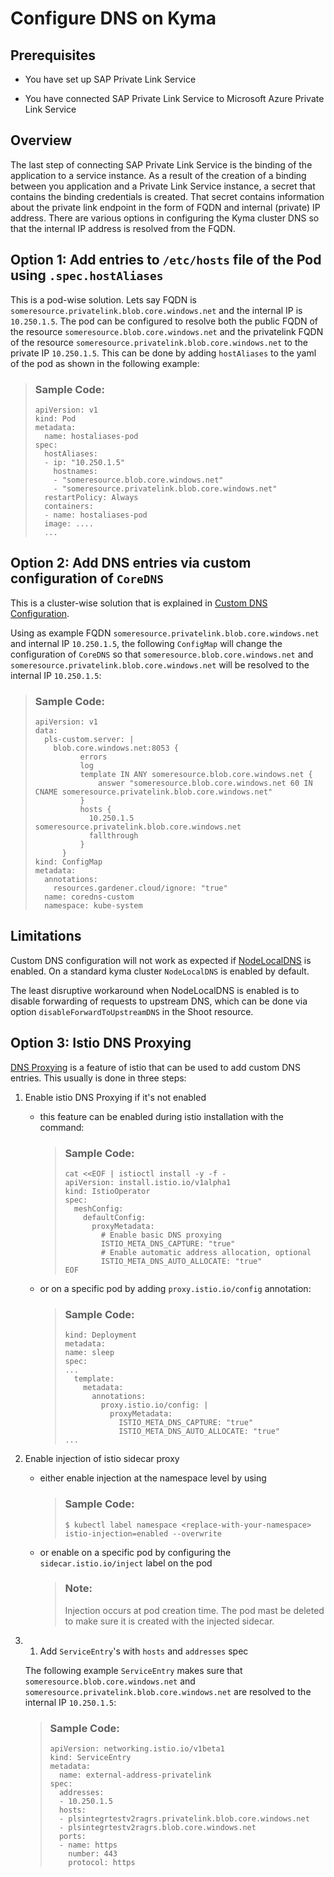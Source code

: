 <!-- loio72a36460d799477a889b8802b6734462 -->

# Configure DNS on Kyma



<a name="loio72a36460d799477a889b8802b6734462__section_rpy_5s2_vzb"/>

## Prerequisites

-   You have set up SAP Private Link Service

-   You have connected SAP Private Link Service to Microsoft Azure Private Link Service



<a name="loio72a36460d799477a889b8802b6734462__section_psr_xs2_vzb"/>

## Overview

The last step of connecting SAP Private Link Service is the binding of the application to a service instance. As a result of the creation of a binding between you application and a Private Link Service instance, a secret that contains the binding credentials is created. That secret contains information about the private link endpoint in the form of FQDN and internal \(private\) IP address. There are various options in configuring the Kyma cluster DNS so that the internal IP address is resolved from the FQDN.



<a name="loio72a36460d799477a889b8802b6734462__section_qqx_ys2_vzb"/>

## Option 1: Add entries to `/etc/hosts` file of the Pod using `.spec.hostAliases`

This is a pod-wise solution. Lets say FQDN is `someresource.privatelink.blob.core.windows.net` and the internal IP is `10.250.1.5`. The pod can be configured to resolve both the public FQDN of the resource `someresource.blob.core.windows.net` and the privatelink FQDN of the resource `someresource.privatelink.blob.core.windows.net` to the private IP `10.250.1.5`. This can be done by adding `hostAliases` to the yaml of the pod as shown in the following example:

> ### Sample Code:  
> ```
> apiVersion: v1
> kind: Pod
> metadata:
>   name: hostaliases-pod
> spec:
>   hostAliases:
>   - ip: "10.250.1.5"
>     hostnames:
>     - "someresource.blob.core.windows.net"
>     - "someresource.privatelink.blob.core.windows.net"
>   restartPolicy: Always
>   containers:
>   - name: hostaliases-pod
>   image: ....
>   ...
> ```



<a name="loio72a36460d799477a889b8802b6734462__section_exk_4t2_vzb"/>

## Option 2: Add DNS entries via custom configuration of `CoreDNS`

This is a cluster-wise solution that is explained in [Custom DNS Configuration](https://gardener.cloud/docs/gardener/custom-dns-config/).

Using as example FQDN `someresource.privatelink.blob.core.windows.net` and internal IP `10.250.1.5`, the following `ConfigMap` will change the configuration of `CoreDNS` so that `someresource.blob.core.windows.net` and `someresource.privatelink.blob.core.windows.net` will be resolved to the internal IP `10.250.1.5`:

> ### Sample Code:  
> ```
> apiVersion: v1
> data:
>   pls-custom.server: |
>     blob.core.windows.net:8053 {
>           errors
>           log
>           template IN ANY someresource.blob.core.windows.net {
>               answer "someresource.blob.core.windows.net 60 IN CNAME someresource.privatelink.blob.core.windows.net"
>           }
>           hosts {
>             10.250.1.5 someresource.privatelink.blob.core.windows.net
>             fallthrough
>           }
>       }
> kind: ConfigMap
> metadata:
>   annotations:
>     resources.gardener.cloud/ignore: "true"
>   name: coredns-custom
>   namespace: kube-system
> ```



<a name="loio72a36460d799477a889b8802b6734462__section_wz3_c52_vzb"/>

## Limitations

Custom DNS configuration will not work as expected if [NodeLocalDNS](https://gardener.cloud/docs/gardener/node-local-dns/) is enabled. On a standard kyma cluster `NodeLocalDNS` is enabled by default.

The least disruptive workaround when NodeLocalDNS is enabled is to disable forwarding of requests to upstream DNS, which can be done via option `disableForwardToUpstreamDNS` in the Shoot resource.



<a name="loio72a36460d799477a889b8802b6734462__section_xrp_y52_vzb"/>

## Option 3: Istio DNS Proxying

[DNS Proxying](https://istio.io/latest/docs/ops/configuration/traffic-management/dns-proxy/) is a feature of istio that can be used to add custom DNS entries. This usually is done in three steps:

1.  Enable istio DNS Proxying if it's not enabled

    -   this feature can be enabled during istio installation with the command:

        > ### Sample Code:  
        > ```
        > cat <<EOF | istioctl install -y -f -
        > apiVersion: install.istio.io/v1alpha1
        > kind: IstioOperator
        > spec:
        >   meshConfig:
        >     defaultConfig:
        >       proxyMetadata:
        >         # Enable basic DNS proxying
        >         ISTIO_META_DNS_CAPTURE: "true"
        >         # Enable automatic address allocation, optional
        >         ISTIO_META_DNS_AUTO_ALLOCATE: "true"
        > EOF
        > ```


    -   or on a specific pod by adding `proxy.istio.io/config` annotation:

        > ### Sample Code:  
        > ```
        > kind: Deployment
        > metadata:
        > name: sleep
        > spec:
        > ...
        >   template:
        >     metadata:
        >       annotations:
        >         proxy.istio.io/config: |
        >           proxyMetadata:
        >             ISTIO_META_DNS_CAPTURE: "true"
        >             ISTIO_META_DNS_AUTO_ALLOCATE: "true"
        > ...
        > ```


2.  Enable injection of istio sidecar proxy

    -   either enable injection at the namespace level by using

        > ### Sample Code:  
        > ```
        > $ kubectl label namespace <replace-with-your-namespace> istio-injection=enabled --overwrite
        > ```


    -   or enable on a specific pod by configuring the `sidecar.istio.io/inject` label on the pod

        > ### Note:  
        > Injection occurs at pod creation time. The pod mast be deleted to make sure it is created with the injected sidecar.


3.  1.  Add `ServiceEntry`'s with `hosts` and `addresses` spec


    The following example `ServiceEntry` makes sure that `someresource.blob.core.windows.net` and `someresource.privatelink.blob.core.windows.net` are resolved to the internal IP `10.250.1.5`:

    > ### Sample Code:  
    > ```
    > apiVersion: networking.istio.io/v1beta1
    > kind: ServiceEntry
    > metadata:
    >   name: external-address-privatelink
    > spec:
    >   addresses:
    >   - 10.250.1.5
    >   hosts:
    >   - plsintegrtestv2ragrs.privatelink.blob.core.windows.net
    >   - plsintegrtestv2ragrs.blob.core.windows.net
    >   ports:
    >   - name: https
    >     number: 443
    >     protocol: https
    > ```


